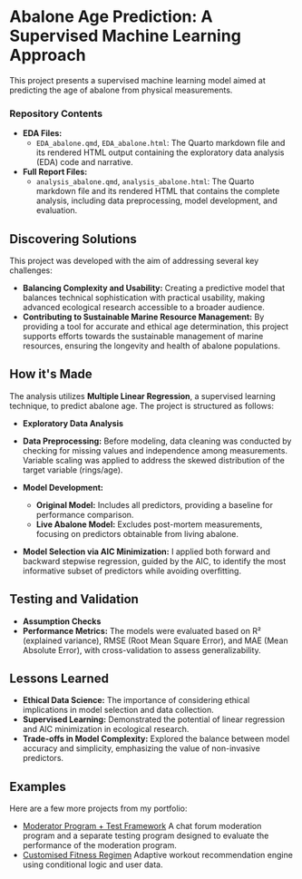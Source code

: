 # Abalone Age Prediction: A Supervised Machine Learning Approach

This project presents a supervised machine learning model aimed at predicting the age of abalone from physical measurements.

### Repository Contents
- **EDA Files:**
  - `EDA_abalone.qmd`, `EDA_abalone.html`: The Quarto markdown file and its rendered HTML output containing the exploratory data analysis (EDA) code and narrative.
- **Full Report Files:**
  - `analysis_abalone.qmd`, `analysis_abalone.html`: The Quarto markdown file and its rendered HTML that contains the complete analysis, including data preprocessing, model development, and evaluation.
 
## Discovering Solutions
This project was developed with the aim of addressing several key challenges:
- **Balancing Complexity and Usability:** Creating a predictive model that balances technical sophistication with practical usability, making advanced ecological research accessible to a broader audience.
- **Contributing to Sustainable Marine Resource Management:** By providing a tool for accurate and ethical age determination, this project supports efforts towards the sustainable management of marine resources, ensuring the longevity and health of abalone populations.

## How it's Made
The analysis utilizes **Multiple Linear Regression**, a supervised learning technique, to predict abalone age. The project is structured as follows:
- **Exploratory Data Analysis** 
- **Data Preprocessing:** Before modeling, data cleaning was conducted by checking for missing values and independence among measurements. Variable scaling was applied to address the skewed distribution of the target variable (rings/age).
- **Model Development:**
  - **Original Model:** Includes all predictors, providing a baseline for performance comparison.
  - **Live Abalone Model:** Excludes post-mortem measurements, focusing on predictors obtainable from living abalone.

- **Model Selection via AIC Minimization:** I applied both forward and backward stepwise regression, guided by the AIC, to identify the most informative subset of predictors while avoiding overfitting.

## Testing and Validation
- **Assumption Checks**
- **Performance Metrics:** The models were evaluated based on R² (explained variance), RMSE (Root Mean Square Error), and MAE (Mean Absolute Error), with cross-validation to assess generalizability.

## Lessons Learned
- **Ethical Data Science:** The importance of considering ethical implications in model selection and data collection.
- **Supervised Learning:** Demonstrated the potential of linear regression and AIC minimization in ecological research.
- **Trade-offs in Model Complexity:** Explored the balance between model accuracy and simplicity, emphasizing the value of non-invasive predictors.

## Examples
Here are a few more projects from my portfolio:
- [Moderator Program + Test Framework](https://github.com/christy511/ModeratorProgram-TestFramework)
A chat forum moderation program and a separate testing program designed to evaluate the performance of the moderation program.
- [Customised Fitness Regimen](https://github.com/christy511/Customised-Fitness-Regimen)
Adaptive workout recommendation engine using conditional logic and user data.
